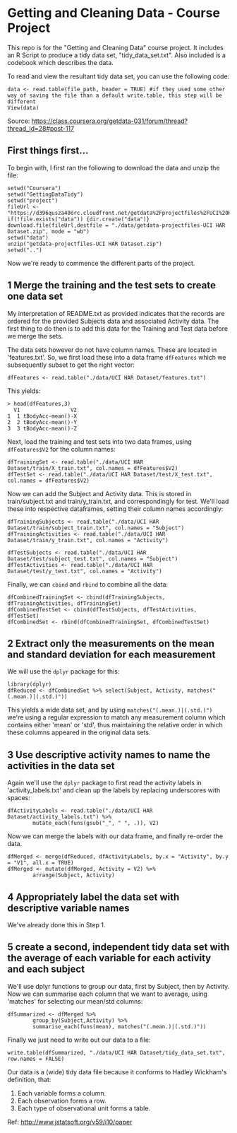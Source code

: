 # Getting and Cleaning Data - Course Project
This repo is for the "Getting and Cleaning Data" course project.
It includes an R Script to produce a tidy data set, "tidy_data_set.txt".
Also included is a codebook which describes the data.

To read and view the resultant tidy data set, you can use the following code:
```
data <- read.table(file_path, header = TRUE) #if they used some other way of saving the file than a default write.table, this step will be different
View(data)
```
Source: https://class.coursera.org/getdata-031/forum/thread?thread_id=28#post-117

First things first...
------
To begin with, I first ran the following to download the data and unzip the file:
```
setwd("Coursera")
setwd("GettingDataTidy")
setwd("project")
fileUrl <- "https://d396qusza40orc.cloudfront.net/getdata%2Fprojectfiles%2FUCI%20HAR%20Dataset.zip"
if(!file.exists("data")) {dir.create("data")}
download.file(fileUrl,destfile = "./data/getdata-projectfiles-UCI HAR Dataset.zip", mode = "wb")
setwd("data")
unzip("getdata-projectfiles-UCI HAR Dataset.zip")
setwd("..")
```
Now we're ready to commence the different parts of the project.

1 Merge the training and the test sets to create one data set
------
My interpretation of README.txt as provided indicates that the records are ordered for the provided Subjects data and associated Activity data. The first thing to do then is to add this data for the Training and Test data before we merge the sets.

The data sets however do not have column names. These are located in 'features.txt'. So, we first load these into a data frame `dfFeatures` which we subsequently subset to get the right vector:
```
dfFeatures <- read.table("./data/UCI HAR Dataset/features.txt")
```
This yields:
```
> head(dfFeatures,3)
  V1                V2
1  1 tBodyAcc-mean()-X
2  2 tBodyAcc-mean()-Y
3  3 tBodyAcc-mean()-Z
```
Next, load the training and test sets into two data frames, using `dfFeatures$V2` for the column names:
```
dfTrainingSet <- read.table("./data/UCI HAR Dataset/train/X_train.txt", col.names = dfFeatures$V2)
dfTestSet <- read.table("./data/UCI HAR Dataset/test/X_test.txt", col.names = dfFeatures$V2)
```
Now we can add the Subject and Activity data. This is stored in train/subject.txt and train/y_train.txt, and correspondingly for test. We'll load these into respective dataframes, setting their column names accordingly:
```
dfTrainingSubjects <- read.table("./data/UCI HAR Dataset/train/subject_train.txt", col.names = "Subject")
dfTrainingActivities <- read.table("./data/UCI HAR Dataset/train/y_train.txt", col.names = "Activity")

dfTestSubjects <- read.table("./data/UCI HAR Dataset/test/subject_test.txt", col.names = "Subject")
dfTestActivities <- read.table("./data/UCI HAR Dataset/test/y_test.txt", col.names = "Activity")
```
Finally, we can `cbind` and `rbind` to combine all the data:
```
dfCombinedTrainingSet <- cbind(dfTrainingSubjects, dfTrainingActivities, dfTrainingSet)
dfCombinedTestSet <- cbind(dfTestSubjects, dfTestActivities, dfTestSet)
dfCombinedSet <- rbind(dfCombinedTrainingSet, dfCombinedTestSet)
```

2 Extract only the measurements on the mean and standard deviation for each measurement
------
We will use the `dplyr` package for this:
```
library(dplyr)
dfReduced <- dfCombinedSet %>% select(Subject, Activity, matches("(.mean.)|(.std.)"))
```
This yields a wide data set, and by using `matches("(.mean.)|(.std.)")` we're using a regular expression to match any measurement column which contains either 'mean' or 'std', thus maintaining the relative order in which these columns appeared in the original data sets.

3 Use descriptive activity names to name the activities in the data set
------
Again we'll use the `dplyr` package to first read the activity labels in 'activity_labels.txt' and clean up the labels by replacing underscores with spaces:
```
dfActivityLabels <- read.table("./data/UCI HAR Dataset/activity_labels.txt") %>%
        mutate_each(funs(gsub("_", " ", .)), V2)
```
Now we can merge the labels with our data frame, and finally re-order the data.
```
dfMerged <- merge(dfReduced, dfActivityLabels, by.x = "Activity", by.y = "V1", all.x = TRUE)
dfMerged <- mutate(dfMerged, Activity = V2) %>%
        arrange(Subject, Activity)
```
4 Appropriately label the data set with descriptive variable names
------
We've already done this in Step 1.

5 create a second, independent tidy data set with the average of each variable for each activity and each subject
------
We'll use dplyr functions to group our data, first by Subject, then by Activity. Now we can summarise each column that we want to average, using 'matches' for selecting our mean/std columns:
```
dfSummarized <- dfMerged %>% 
        group_by(Subject,Activity) %>% 
        summarise_each(funs(mean), matches("(.mean.)|(.std.)"))
```
Finally we just need to write out our data to a file:
```
write.table(dfSummarized, "./data/UCI HAR Dataset/tidy_data_set.txt", row.names = FALSE)
```

Our data is a (wide) tidy data file because it conforms to Hadley Wickham's definition, that:
1. Each variable forms a column.
2. Each observation forms a row.
3. Each type of observational unit forms a table.

Ref: http://www.jstatsoft.org/v59/i10/paper






